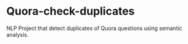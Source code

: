 # Quora-check-duplicates
NLP Project that detect duplicates of Quora questions using semantic analysis.
